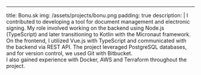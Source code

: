 ---
title: Bonu.sk
img: /assets/projects/bonu.png
padding: true
description: |
  I contributed to developing a tool for document management and electronic signing. My role involved working on the backend using Node.js (TypeScript) and later transitioning to Kotlin with the Micronaut framework.<br> On the frontend, I utilized Vue.js with TypeScript and communicated with the backend via REST API. The project leveraged PostgreSQL databases, and for version control, we used Git with Bitbucket.<br>I also gained experience with Docker, AWS and Terraform throughout the project.
